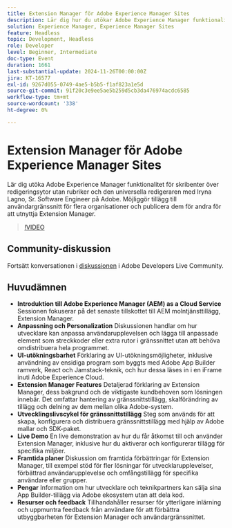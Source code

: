 ```yaml
---
title: Extension Manager för Adobe Experience Manager Sites
description: Lär dig hur du utökar Adobe Experience Manager funktionalitet med Extension Manager, vilket möjliggör tillägg och anpassning av användargränssnitt mellan olika organisationer utan att behöva omdistribuera hela programmet, vilket visades av Iryna Lagno, Sr. Software Engineer på Adobe.
solution: Experience Manager, Experience Manager Sites
feature: Headless
topic: Development, Headless
role: Developer
level: Beginner, Intermediate
doc-type: Event
duration: 1661
last-substantial-update: 2024-11-26T00:00:00Z
jira: KT-16577
exl-id: 9267d055-0749-4ae5-b5b5-f1af823a1e5d
source-git-commit: 91f20c3e9ee5ae5b259d5cb3da476974acdc6585
workflow-type: tm+mt
source-wordcount: '338'
ht-degree: 0%

---
```


# Extension Manager för Adobe Experience Manager Sites

Lär dig utöka Adobe Experience Manager funktionalitet för skribenter över redigeringsytor utan rubriker och den universella redigeraren med Iryna Lagno, Sr. Software Engineer på Adobe. Möjliggör tillägg till användargränssnitt för flera organisationer och publicera dem för andra för att utnyttja Extension Manager.

>[!VIDEO](https://video.tv.adobe.com/v/3440404/?learn=on&enablevpops)

## Community-diskussion

Fortsätt konversationen i [diskussionen](https://adobe.ly/48N59Uj) i Adobe Developers Live Community.

## Huvudämnen

* **Introduktion till Adobe Experience Manager (AEM) as a Cloud Service** Sessionen fokuserar på det senaste tillskottet till AEM molntjänsttillägg, Extension Manager.
* **Anpassning och Personalization** Diskussionen handlar om hur utvecklare kan anpassa användarupplevelsen och lägga till anpassade element som streckkoder eller extra rutor i gränssnittet utan att behöva omdistribuera hela programmet.
* **UI-utökningsbarhet** Förklaring av UI-utökningsmöjligheter, inklusive användning av ensidiga program som byggts med Adobe App Builder ramverk, React och Jamstack-teknik, och hur dessa läses in i en iFrame inuti Adobe Experience Cloud.
* **Extension Manager Features** Detaljerad förklaring av Extension Manager, dess bakgrund och de viktigaste kundbehoven som lösningen innebär. Det omfattar hantering av gränssnittstillägg, skalförändring av tillägg och delning av dem mellan olika Adobe-system.
* **Utvecklingslivscykel för gränssnittstillägg** Steg som används för att skapa, konfigurera och distribuera gränssnittstillägg med hjälp av Adobe mallar och SDK-paket.
* **Live Demo** En live demonstration av hur du får åtkomst till och använder Extension Manager, inklusive hur du aktiverar och konfigurerar tillägg för specifika miljöer.
* **Framtida planer** Diskussion om framtida förbättringar för Extension Manager, till exempel stöd för fler lösningar för utvecklarupplevelser, förbättrad användarupplevelse och omfångstillägg för specifika användare eller grupper.
* **Pengar** Information om hur utvecklare och teknikpartners kan sälja sina App Builder-tillägg via Adobe ekosystem utan att dela kod.
* **Resurser och feedback** Tillhandahåller resurser för ytterligare inlärning och uppmuntra feedback från användare för att förbättra utbyggbarheten för Extension Manager och användargränssnittet.
